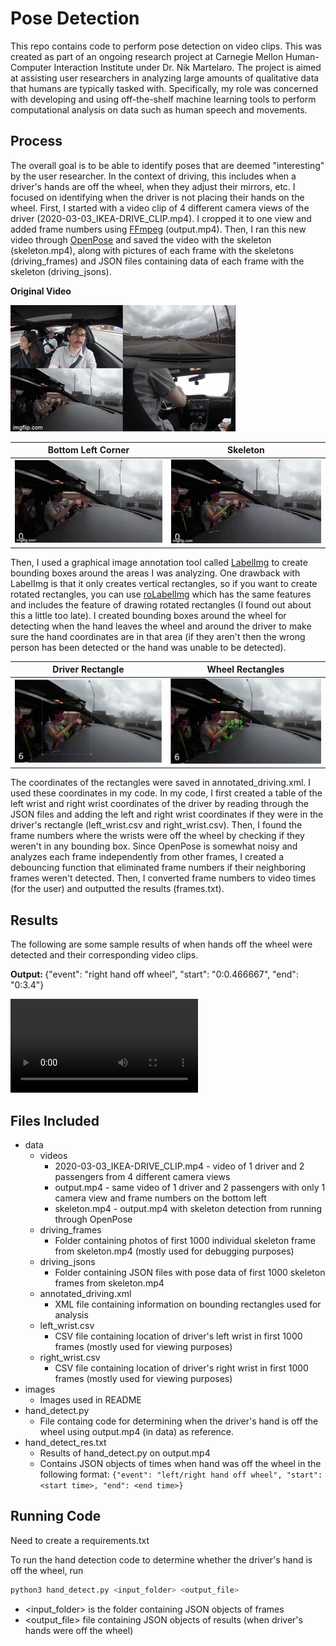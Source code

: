 # Pose Detection

This repo contains code to perform pose detection on video clips. This was created as part of an ongoing research project at Carnegie Mellon Human-Computer Interaction Institute under Dr. Nik Martelaro. The project is aimed at assisting user researchers in analyzing large amounts of qualitative data that humans are typically tasked with. Specifically, my role was concerned with developing and using off-the-shelf machine learning tools to perform computational analysis on data such as human speech and movements. 


## Process
The overall goal is to be able to identify poses that are deemed "interesting" by the user researcher. In the context of driving, this includes when a driver's hands are off the wheel, when they adjust their mirrors, etc. I focused on identifying when the driver is not placing their hands on the wheel. First, I started with a video clip of 4 different camera views of the driver (2020-03-03_IKEA-DRIVE_CLIP.mp4). I cropped it to one view and added frame numbers using [FFmpeg](https://ffmpeg.org/) (output.mp4). Then, I ran this new video through [OpenPose](https://github.com/CMU-Perceptual-Computing-Lab/openpose) and saved the video with the skeleton (skeleton.mp4), along with pictures of each frame with the skeletons (driving_frames) and JSON files containing data of each frame with the skeleton (driving_jsons).

<b>Original Video</b>

![](images/orig.gif) 

| Bottom Left Corner | Skeleton |
| ------ | ------ |
| ![](images/output.gif) | ![](images/skeleton.gif) |


Then, I used a graphical image annotation tool called [LabelImg](https://github.com/tzutalin/labelImg) to create bounding boxes around the areas I was analyzing. One drawback with LabelImg is that it only creates vertical rectangles, so if you want to create rotated rectangles, you can use [roLabelImg](https://github.com/cgvict/roLabelImg) which has the same features and includes the feature of drawing rotated rectangles (I found out about this a little too late). I created bounding boxes around the wheel for detecting when the hand leaves the wheel and around the driver to make sure the hand coordinates are in that area (if they aren't then the wrong person has been detected or the hand was unable to be detected).

| Driver Rectangle | Wheel Rectangles |
| ------ | ------ |
| ![](images/driver_rect.png) | ![](images/wheel_rect.png) |

The coordinates of the rectangles were saved in annotated_driving.xml. I used these coordinates in my code. In my code, I first created a table of the left wrist and right wrist coordinates of the driver by reading through the JSON files and adding the left and right wrist coordinates if they were in the driver's rectangle (left_wrist.csv and right_wrist.csv). Then, I found the frame numbers where the wrists were off the wheel by checking if they weren't in any bounding box. Since OpenPose is somewhat noisy and analyzes each frame independently from other frames, I created a debouncing function that eliminated frame numbers if their neighboring frames weren't detected. Then, I converted frame numbers to video times (for the user) and outputted the results (frames.txt).


## Results
The following are some sample results of when hands off the wheel were detected and their corresponding video clips.

<b> Output: </b>  {"event": "right hand off wheel", "start": "0:0.466667", "end": "0:3.4"}

![](images/0to3.mp4)

## Files Included 
* data  
  * videos
    * 2020-03-03_IKEA-DRIVE_CLIP.mp4 - video of 1 driver and 2 passengers from 4 different camera views
    * output.mp4 - same video of 1 driver and 2 passengers with only 1 camera view and frame numbers on the bottom left
    * skeleton.mp4 - output.mp4 with skeleton detection from running through OpenPose
  * driving_frames
    * Folder containing photos of first 1000 individual skeleton frame from skeleton.mp4 (mostly used for debugging purposes)
  * driving_jsons
    * Folder containing JSON files with pose data of first 1000 skeleton frames from skeleton.mp4
  * annotated_driving.xml
    * XML file containing information on bounding rectangles used for analysis
  * left_wrist.csv
    * CSV file containing location of driver's left wrist in first 1000 frames (mostly used for viewing purposes)
  * right_wrist.csv
    * CSV file containing location of driver's right wrist in first 1000 frames (mostly used for viewing purposes)
* images
  * Images used in README
* hand_detect.py
  * File containg code for determining when the driver's hand is off the wheel using output.mp4 (in data) as reference.
* hand_detect_res.txt
  * Results of hand_detect.py on output.mp4
  * Contains JSON objects of times when hand was off the wheel in the following format: ```{"event": "left/right hand off wheel", "start": <start time>, "end": <end time>}```


## Running Code
Need to create a requirements.txt 

To run the hand detection code to determine whether the driver's hand is off the wheel, run
```bash
python3 hand_detect.py <input_folder> <output_file>
```
* <input_folder> is the folder containing JSON objects of frames
* <output_file> file containing JSON objects of results (when driver's hands were off the wheel)
